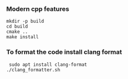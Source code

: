 ### Modern cpp features
``` 
mkdir -p build
cd build
cmake ..
make install
``` 

### To format the code install clang format
```
 sudo apt install clang-format
./clang_formatter.sh
```
